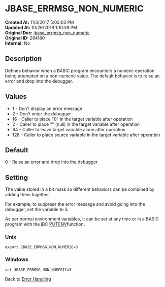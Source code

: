 # JBASE_ERRMSG_NON_NUMERIC

**Created At:** 11/3/2017 5:03:03 PM  
**Updated At:** 10/26/2018 1:10:39 PM  
**Original Doc:** [jbase_errmsg_non_numeric](https://docs.jbase.com/41717-environment-variables/jbase_errmsg_non_numeric)  
**Original ID:** 284180  
**Internal:** No  


## **Description**

Defines behavior when a BASIC program encounters a numeric operation being attempted on a non-numeric value. The default behavior is to raise an error and drop into the debugger.

## 


## Values

- 1 - Don't display an error message
- 2 - Don't enter the debugger
- 16 - Caller to place "0" in the target variable after operation
- 2 - Caller to place "" (null) in the target variable after operation
- 64 - Caller to leave target variable alone after operation
- 128 - Caller to place source variable in the target variable after operation


## 


## **Default**

0 - Raise an error and drop into the debugger

## 


## **Setting**

The value stored in a bit mask so different behaviors can be combined by adding them together.

For example, to suppress the error message and avoid going into the debugger, set the variable to 3.

As per normal environment variables, it can be set at any time or in a BASIC program with the jBC [PUTENV](./../../jbase-basic-%28jbc%29/putenv)function.

### Unix

```
export JBASE_ERRMSG_NON_NUMERIC=3
```

### Windows

```
set JBASE_ERRMSG_NON_NUMERIC=3
```



Back to [Error Handling](./../../jbase-basic-%28jbc%29/jbc-error-handling)
